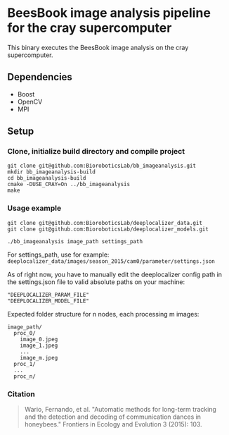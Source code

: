 # BeesBook image analysis pipeline for the cray supercomputer

This binary executes the BeesBook image analysis on the cray supercomputer. 

## Dependencies

* Boost
* OpenCV
* MPI

## Setup

### Clone, initialize build directory and compile project

```
git clone git@github.com:BioroboticsLab/bb_imageanalysis.git
mkdir bb_imageanalysis-build
cd bb_imageanalysis-build
cmake -DUSE_CRAY=On ../bb_imageanalysis
make
```

### Usage example
```
git clone git@github.com:BioroboticsLab/deeplocalizer_data.git
git clone git@github.com:BioroboticsLab/deeplocalizer_models.git

./bb_imageanalysis image_path settings_path
```

For settings_path, use for example: ```deeplocalizer_data/images/season_2015/cam0/parameter/settings.json```

As of right now, you have to manually edit the deeplocalizer config path in the settings.json file
to valid absolute paths on your machine:
```
"DEEPLOCALIZER_PARAM_FILE"
"DEEPLOCALIZER_MODEL_FILE"
```

Expected folder structure for n nodes, each processing m images:
```
image_path/
  proc_0/
    image_0.jpeg
    image_1.jpeg
    ...
    image_m.jpeg
  proc_1/
  ...
  proc_n/
```

### Citation
> Wario, Fernando, et al. "Automatic methods for long-term tracking and the detection and decoding of communication dances in honeybees." Frontiers in Ecology and Evolution 3 (2015): 103.
